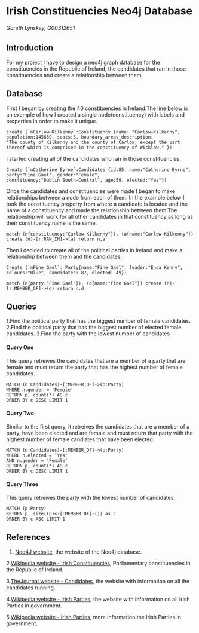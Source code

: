 # Irish Constituencies Neo4j Database
###### Gareth Lynskey, G00312651

## Introduction
For my project I have to design a neo4j graph database for the constituencies in the Republic of Ireland, the candidates that ran in those constituencies and create a relationship between them.

## Database
First I began by creating the 40 constituencies in Ireland.The line below is an example of how I created a single node(constituency) with labels and properties in order to make it unique.
```
create (`nCarlow–Kilkenny`:Constituency {name: "Carlow–Kilkenny", population:145659, seats:5, boundary_areas_description: 
"The county of Kilkenny and the county of Carlow, except the part thereof which is comprised in the constituency of Wicklow." })
```
I started creating all of the candidates who ran in those constituencies.
```
Create (`nCatherine Byrne`:Candidates {id:85, name:"Catherine Byrne", party:"Fine Gael", gender:"Female",
constituency:"Dublin South-Central", age:59, elected:"Yes"})
```
Once the candidates and constituencies were made I began to make relationships between a node from each of them.
In the example below I took the constituency property from where a candidate is located and the name of a constituency and made the relationship between them.The relationship will work for all other candidates in that constituency as long as their constituency name is the same.
```
match (n{constituency:"Carlow-Kilkenny"}), (a{name:"Carlow–Kilkenny"}) create (n)-[r:RAN_IN]->(a) return n,a
```
Then I decided to create all of the political parties in Ireland and make a relationship between them and the candidates.
```
Create (`nFine Gael`: Party{name:"Fine Gael", leader:"Enda Kenny", colours:"Blue", candidates: 87, elected: 49})

match (n{party:"Fine Gael"}), (d{name:"Fine Gael"}) create (n)-[r:MEMBER_OF]->(d) return n,d
```

## Queries
1.Find the political party that has the biggest number of female candidates.
2.Find the political party that has the biggest number of elected female candidates.
3.Find the party with the lowest number of candidates

#### Query One
This query retreives the candidates that are a member of a party,that are female 
and must return the party that has the highest number of female candidates.
```cypher
MATCH (n:Candidates)-[:MEMBER_OF]->(p:Party) 
WHERE n.gender = 'Female' 
RETURN p, count(*) AS c 
ORDER BY c DESC LIMIT 1
```

#### Query Two
Similar to the first query, it retreives the candidates that are a member of a party, 
have been elected and are female and must return that party with the highest number 
of female candiates that have been elected.
```cypher
MATCH (n:Candidates)-[:MEMBER_OF]->(p:Party) 
WHERE n.elected = 'Yes' 
AND n.gender = 'Female'
RETURN p, count(*) AS c 
ORDER BY c DESC LIMIT 1
```

#### Query Three
This query retreives the party with the lowest number of candidates.
```cypher
MATCH (p:Party)
RETURN p, size((p)<-[:MEMBER_OF]-()) as c
ORDER BY c ASC LIMIT 1
```

## References
1. [Neo4J website](http://neo4j.com/), the website of the Neo4j database.

2.[Wikipedia website - Irish Constituencies](https://en.wikipedia.org/wiki/Parliamentary_constituencies_in_the_Republic_of_Ireland), Parliamentary constituencies in the Republic of Ireland.

3.[TheJournal website - Candidates](http://www.thejournal.ie/election-2016/constituency/), the website with information on all the candidates running.

4.[Wikipedia website - Irish Parties](https://en.wikipedia.org/wiki/List_of_political_parties_in_the_Republic_of_Ireland), the website with information on all Irish Parties in government.

5.[Wikipedia website - Irish Parties](https://en.wikipedia.org/wiki/Irish_general_election,_2016), more information the Irish Parties in government.
